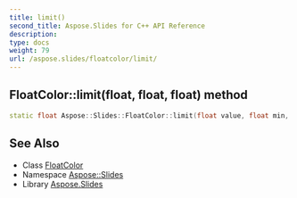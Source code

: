 ```yaml
---
title: limit()
second_title: Aspose.Slides for C++ API Reference
description: 
type: docs
weight: 79
url: /aspose.slides/floatcolor/limit/
---
```

## FloatColor::limit(float, float, float) method




```cpp
static float Aspose::Slides::FloatColor::limit(float value, float min, float max)
```

## See Also

* Class [FloatColor](../)
* Namespace [Aspose::Slides](../../)
* Library [Aspose.Slides](../../../)